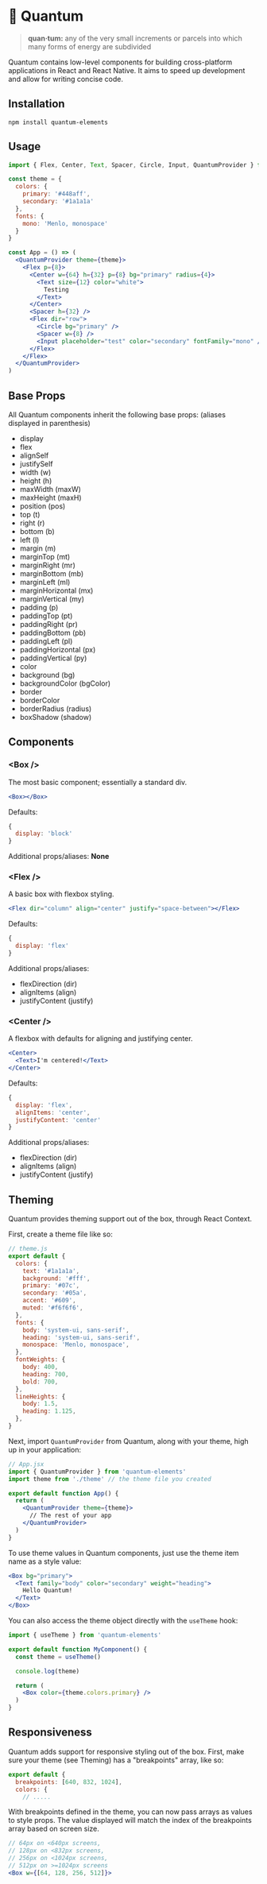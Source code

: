 # 🔬 Quantum

> **quan·tum:** any of the very small increments or parcels into which many forms of energy are subdivided

Quantum contains low-level components for building cross-platform applications in React and React Native. It aims to speed up development and allow for writing concise code.

## Installation

```
npm install quantum-elements
```

## Usage

```jsx
import { Flex, Center, Text, Spacer, Circle, Input, QuantumProvider } from 'quantum-elements'

const theme = {
  colors: {
    primary: '#448aff',
    secondary: '#1a1a1a'
  },
  fonts: {
    mono: 'Menlo, monospace'
  }
}

const App = () => (
  <QuantumProvider theme={theme}>
    <Flex p={8}>
      <Center w={64} h={32} p={8} bg="primary" radius={4}>
        <Text size={12} color="white">
          Testing
        </Text>
      </Center>
      <Spacer h={32} />
      <Flex dir="row">
        <Circle bg="primary" />
        <Spacer w={8} />
        <Input placeholder="test" color="secondary" fontFamily="mono" />
      </Flex>
    </Flex>
  </QuantumProvider>
)
```

## Base Props

All Quantum components inherit the following base props: (aliases displayed in parenthesis)
- display
- flex
- alignSelf
- justifySelf
- width (w)
- height (h)
- maxWidth (maxW)
- maxHeight (maxH)
- position (pos)
- top (t)
- right (r)
- bottom (b)
- left (l)
- margin (m)
- marginTop (mt)
- marginRight (mr)
- marginBottom (mb)
- marginLeft (ml)
- marginHorizontal (mx)
- marginVertical (my)
- padding (p)
- paddingTop (pt)
- paddingRight (pr)
- paddingBottom (pb)
- paddingLeft (pl)
- paddingHorizontal (px)
- paddingVertical (py)
- color
- background (bg)
- backgroundColor (bgColor)
- border
- borderColor
- borderRadius (radius)
- boxShadow (shadow)

## Components

### \<Box />

The most basic component; essentially a standard div.

```jsx
<Box></Box>
```

Defaults:
```js
{
  display: 'block'
}
```

Additional props/aliases: **None**

### \<Flex />

A basic box with flexbox styling.

```jsx
<Flex dir="column" align="center" justify="space-between"></Flex>
```

Defaults:
```js
{
  display: 'flex'
}
```

Additional props/aliases:
- flexDirection (dir)
- alignItems (align)
- justifyContent (justify)

### \<Center />

A flexbox with defaults for aligning and justifying center.

```jsx
<Center>
  <Text>I'm centered!</Text>
</Center>
```

Defaults:
```js
{
  display: 'flex',
  alignItems: 'center',
  justifyContent: 'center'
}
```

Additional props/aliases:
- flexDirection (dir)
- alignItems (align)
- justifyContent (justify)

## Theming

Quantum provides theming support out of the box, through React Context.

First, create a theme file like so:

```js
// theme.js
export default {
  colors: {
    text: '#1a1a1a',
    background: '#fff',
    primary: '#07c',
    secondary: '#05a',
    accent: '#609',
    muted: '#f6f6f6',
  },
  fonts: {
    body: 'system-ui, sans-serif',
    heading: 'system-ui, sans-serif',
    monospace: 'Menlo, monospace',
  },
  fontWeights: {
    body: 400,
    heading: 700,
    bold: 700,
  },
  lineHeights: {
    body: 1.5,
    heading: 1.125,
  },
}
```

Next, import `QuantumProvider` from Quantum, along with your theme, high up in your application:

```jsx
// App.jsx
import { QuantumProvider } from 'quantum-elements'
import theme from './theme' // the theme file you created

export default function App() {
  return (
    <QuantumProvider theme={theme}>
      // The rest of your app
    </QuantumProvider>
  )
}
```


To use theme values in Quantum components, just use the theme item name as a style value:

```jsx
<Box bg="primary">
  <Text family="body" color="secondary" weight="heading">
    Hello Quantum!
  </Text>
</Box>
```

You can also access the theme object directly with the `useTheme` hook:

```jsx
import { useTheme } from 'quantum-elements'

export default function MyComponent() {
  const theme = useTheme()

  console.log(theme)

  return (
    <Box color={theme.colors.primary} />
  )
}
```

## Responsiveness

Quantum adds support for responsive styling out of the box. First, make sure your theme (see Theming) has a "breakpoints" array, like so:

```js
export default {
  breakpoints: [640, 832, 1024],
  colors: {
    // .....
```

With breakpoints defined in the theme, you can now pass arrays as values to style props. The value displayed will match the index of the breakpoints array based on screen size.

```jsx
// 64px on <640px screens,
// 128px on <832px screens,
// 256px on <1024px screens,
// 512px on >=1024px screens
<Box w={[64, 128, 256, 512]}>
```
